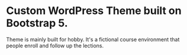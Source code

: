 # Custom WordPress Theme built on Bootstrap 5.
 Theme is mainly built for hobby. It's a fictional course environment that people enroll and follow up the lections.

